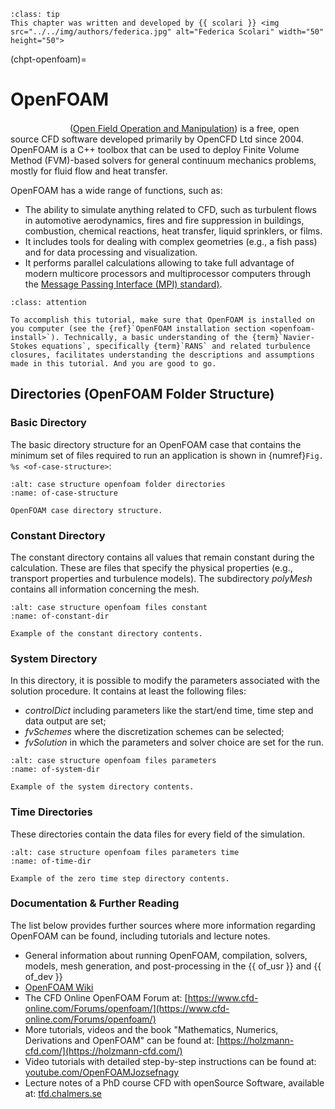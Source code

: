 ```{admonition} Contributor
:class: tip
This chapter was written and developed by {{ scolari }} <img src="../../img/authors/federica.jpg" alt="Federica Scolari" width="50" height="50">
```

(chpt-openfoam)=
# OpenFOAM

<img src="https://www.openfoam.com/themes/bs4esi/img/openfoam-logo.png" width="91" height="16"> ([Open Field Operation and Manipulation](https://www.openfoam.com)) is a free, open source CFD software developed primarily by OpenCFD Ltd since 2004. OpenFOAM is a C++ toolbox that can be used to deploy Finite Volume Method (FVM)-based solvers for general continuum mechanics problems, mostly for fluid flow and heat transfer.

OpenFOAM has a wide range of functions, such as:

* The ability to simulate anything related to CFD, such as turbulent flows in automotive aerodynamics, fires and fire suppression in buildings, combustion, chemical reactions, heat transfer, liquid sprinklers, or films.  
* It includes tools for dealing with complex geometries (e.g., a fish pass) and for data processing and visualization.   
* It performs parallel calculations allowing to take full advantage of modern multicore processors and multiprocessor computers through the [Message Passing Interface (MPI) standard)](https://www.mpi-forum.org/).


```{admonition} Requirements for this tutorial
:class: attention

To accomplish this tutorial, make sure that OpenFOAM is installed on you computer (see the {ref}`OpenFOAM installation section <openfoam-install>`). Technically, a basic understanding of the {term}`Navier-Stokes equations`, specifically {term}`RANS` and related turbulence closures, facilitates understanding the descriptions and assumptions made in this tutorial. And you are good to go.
```

## Directories (OpenFOAM Folder Structure)
  
### Basic Directory

The basic directory structure for an OpenFOAM case that contains the minimum set of files required to run an application is shown in {numref}`Fig. %s <of-case-structure>`:
 
```{figure} ../../img/openfoam/case-structure.png
:alt: case structure openfoam folder directories
:name: of-case-structure

OpenFOAM case directory structure.
```
 

### Constant Directory

The constant directory contains all values that remain constant during the calculation. These are files that specify the physical properties (e.g., transport properties and turbulence models). The subdirectory *polyMesh* contains all information concerning the mesh.

```{figure} ../../img/openfoam/constant.png
:alt: case structure openfoam files constant
:name: of-constant-dir

Example of the constant directory contents.
```


### System Directory

In this directory, it is possible to modify the parameters associated with the solution procedure. It contains at least the following files: 

* *controlDict* including parameters like the start/end time, time step and data output are set; 
* *fvSchemes* where the discretization schemes can be selected;
* *fvSolution* in which the parameters and solver choice are set for the run. 

```{figure} ../../img/openfoam/system.png
:alt: case structure openfoam files parameters
:name: of-system-dir

Example of the system directory contents.
```


### Time Directories

These directories contain the data files for every field of the simulation.

```{figure} ../../img/openfoam/time-dir.png
:alt: case structure openfoam files parameters time
:name: of-time-dir

Example of the zero time step directory contents.
```


### Documentation & Further Reading

The list below provides further sources where more information regarding OpenFOAM
can be found, including tutorials and lecture notes.

* General information about running OpenFOAM, compilation, solvers, models, mesh generation, and post-processing in the {{ of_usr }} and {{ of_dev }}
* [OpenFOAM Wiki](https://openfoamwiki.net/)
* The CFD Online OpenFOAM Forum at: [https://www.cfd-online.com/Forums/openfoam/](https://www.cfd-online.com/Forums/openfoam/)
* More tutorials, videos and the book "Mathematics, Numerics, Derivations and OpenFOAM" can be found at: [https://holzmann-cfd.com/](https://holzmann-cfd.com/)  
* Video tutorials with detailed step-by-step instructions can be found at: [youtube.com/OpenFOAMJozsefnagy](https://www.youtube.com/@OpenFOAMJozsefNagy/)
* Lecture notes of a PhD course CFD with openSource Software, available at: [tfd.chalmers.se](http://www.tfd.chalmers.se/~hani/kurser/OS_CFD/#YEAR_2022)
  
